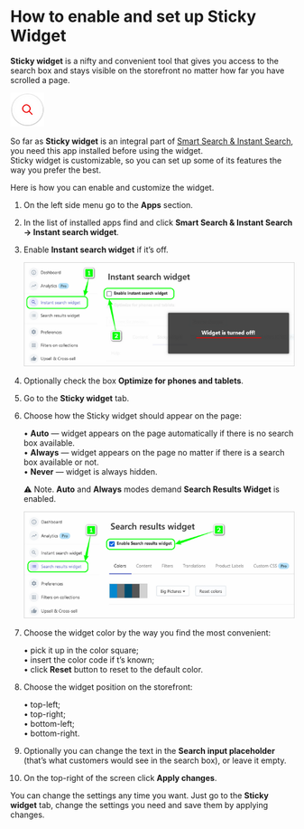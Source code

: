# How to enable and set up Sticky Widget

**Sticky widget** is a nifty and convenient tool that gives you access to the search box and stays visible on the storefront no matter how far you have scrolled a page.   

![sticky-widget](https://github.com/ded-ared/shopify/blob/main/images/search-widget.png "Sticky Widget")

So far as **Sticky widget** is an integral part of [Smart Search & Instant Search](https://apps.shopify.com/searchanise), you need this app installed before using the widget.   
Sticky widget is customizable, so you can set up some of its features the way you prefer the best.

Here is how you can enable and customize the widget.

1.	On the left side menu go to the **Apps** section.
2.	In the list of installed apps find and click **Smart Search & Instant Search → Instant search widget**.
3.	Enable **Instant search widget** if it’s off.   

    ![instant-search-enable](https://github.com/ded-ared/shopify/blob/main/images/instant-search-widget.png "instant-search-widget")   
4.	Optionally check the box **Optimize for phones and tablets**.
5.	Go to the **Sticky widget** tab.
6.	Choose how the Sticky widget should appear on the page:   
    
    •	**Auto** — widget appears on the page automatically if there is no search box available.   
    •	**Always** — widget appears on the page no matter if there is a search box available or not.   
    •	**Never** — widget is always hidden.   
    
    ⚠ Note. **Auto** and **Always** modes demand **Search Results Widget** is enabled.   
    
    ![search-result-widget-enable](https://github.com/ded-ared/shopify/blob/main/images/search-results-widget.png "search-result-widget")
    
7.	Choose the widget color by the way you find the most convenient:   
    
    •	pick it up in the color square;   
    •	insert the color code if t’s known;   
    •	click **Reset** button to reset to the default color.   

8.	Choose the widget position on the storefront:   
    
    •	top-left;   
    •	top-right;   
    •	bottom-left;   
    •	bottom-right.

9.	Optionally you can change the text in the **Search input placeholder** (that’s what customers would see in the search box), or leave it empty.
10.	On the top-right of the screen click **Apply changes**.   

You can change the settings any time you want. Just go to the **Sticky widget** tab, change the settings you need and save them by applying changes.
